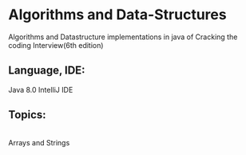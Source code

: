 # Algorithms and Data-Structures
Algorithms and Datastructure implementations in java of Cracking the coding Interview(6th edition)

## Language, IDE:
Java 8.0
IntelliJ IDE

## Topics:
<br>Arrays and Strings </br>












